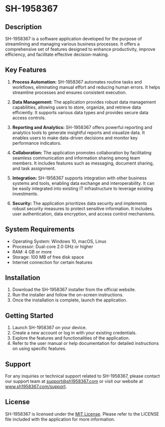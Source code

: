 # SH-1958367

## Description

SH-1958367 is a software application developed for the purpose of streamlining and managing various business processes. It offers a comprehensive set of features designed to enhance productivity, improve efficiency, and facilitate effective decision-making.

## Key Features

1. **Process Automation:** SH-1958367 automates routine tasks and workflows, eliminating manual effort and reducing human errors. It helps streamline processes and ensures consistent execution.

2. **Data Management:** The application provides robust data management capabilities, allowing users to store, organize, and retrieve data efficiently. It supports various data types and provides secure data access controls.

3. **Reporting and Analytics:** SH-1958367 offers powerful reporting and analytics tools to generate insightful reports and visualize data. It enables users to make data-driven decisions and monitor key performance indicators.

4. **Collaboration:** The application promotes collaboration by facilitating seamless communication and information sharing among team members. It includes features such as messaging, document sharing, and task assignment.

5. **Integration:** SH-1958367 supports integration with other business systems and tools, enabling data exchange and interoperability. It can be easily integrated into existing IT infrastructure to leverage existing investments.

6. **Security:** The application prioritizes data security and implements robust security measures to protect sensitive information. It includes user authentication, data encryption, and access control mechanisms.

## System Requirements

- Operating System: Windows 10, macOS, Linux
- Processor: Dual-core 2.0 GHz or higher
- RAM: 4 GB or more
- Storage: 100 MB of free disk space
- Internet connection for certain features

## Installation

1. Download the SH-1958367 installer from the official website.
2. Run the installer and follow the on-screen instructions.
3. Once the installation is complete, launch the application.

## Getting Started

1. Launch SH-1958367 on your device.
2. Create a new account or log in with your existing credentials.
3. Explore the features and functionalities of the application.
4. Refer to the user manual or help documentation for detailed instructions on using specific features.

## Support

For any inquiries or technical support related to SH-1958367, please contact our support team at support@sh1958367.com or visit our website at www.sh1958367.com/support.

## License

SH-1958367 is licensed under the [MIT License](https://opensource.org/licenses/MIT). Please refer to the LICENSE file included with the application for more information.

